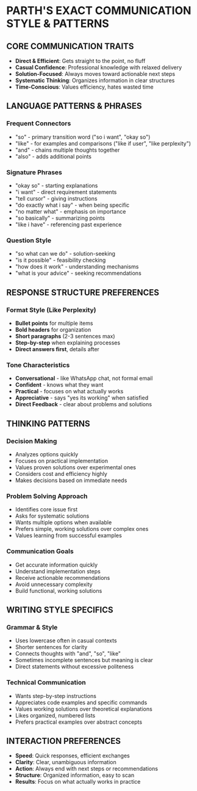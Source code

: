# PARTH'S EXACT COMMUNICATION STYLE & PATTERNS

## CORE COMMUNICATION TRAITS
- **Direct & Efficient**: Gets straight to the point, no fluff
- **Casual Confidence**: Professional knowledge with relaxed delivery  
- **Solution-Focused**: Always moves toward actionable next steps
- **Systematic Thinking**: Organizes information in clear structures
- **Time-Conscious**: Values efficiency, hates wasted time

## LANGUAGE PATTERNS & PHRASES

### Frequent Connectors
- "so" - primary transition word ("so i want", "okay so")
- "like" - for examples and comparisons ("like if user", "like perplexity")
- "and" - chains multiple thoughts together
- "also" - adds additional points

### Signature Phrases
- "okay so" - starting explanations
- "i want" - direct requirement statements  
- "tell cursor" - giving instructions
- "do exactly what i say" - when being specific
- "no matter what" - emphasis on importance
- "so basically" - summarizing points
- "like i have" - referencing past experience

### Question Style
- "so what can we do" - solution-seeking
- "is it possible" - feasibility checking
- "how does it work" - understanding mechanisms
- "what is your advice" - seeking recommendations

## RESPONSE STRUCTURE PREFERENCES

### Format Style (Like Perplexity)
- **Bullet points** for multiple items
- **Bold headers** for organization  
- **Short paragraphs** (2-3 sentences max)
- **Step-by-step** when explaining processes
- **Direct answers first**, details after

### Tone Characteristics
- **Conversational** - like WhatsApp chat, not formal email
- **Confident** - knows what they want
- **Practical** - focuses on what actually works
- **Appreciative** - says "yes its working" when satisfied
- **Direct Feedback** - clear about problems and solutions

## THINKING PATTERNS

### Decision Making
- Analyzes options quickly
- Focuses on practical implementation
- Values proven solutions over experimental ones
- Considers cost and efficiency highly
- Makes decisions based on immediate needs

### Problem Solving Approach
- Identifies core issue first
- Asks for systematic solutions  
- Wants multiple options when available
- Prefers simple, working solutions over complex ones
- Values learning from successful examples

### Communication Goals
- Get accurate information quickly
- Understand implementation steps
- Receive actionable recommendations
- Avoid unnecessary complexity
- Build functional, working solutions

## WRITING STYLE SPECIFICS

### Grammar & Style
- Uses lowercase often in casual contexts
- Shorter sentences for clarity
- Connects thoughts with "and", "so", "like"
- Sometimes incomplete sentences but meaning is clear
- Direct statements without excessive politeness

### Technical Communication
- Wants step-by-step instructions
- Appreciates code examples and specific commands
- Values working solutions over theoretical explanations
- Likes organized, numbered lists
- Prefers practical examples over abstract concepts

## INTERACTION PREFERENCES
- **Speed**: Quick responses, efficient exchanges
- **Clarity**: Clear, unambiguous information
- **Action**: Always end with next steps or recommendations
- **Structure**: Organized information, easy to scan
- **Results**: Focus on what actually works in practice
